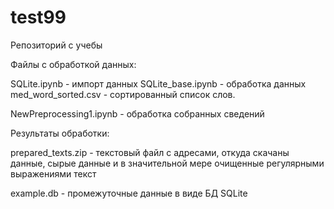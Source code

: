 # test99
Репозиторий с  учебы

Файлы с обработкой данных: 

SQLite.ipynb  - импорт данных
SQLite_base.ipynb  - обработка данных
med_word_sorted.csv - сортированный список слов.

NewPreprocessing1.ipynb - обработка собранных сведений

Результаты обработки:

prepared_texts.zip - текстовый файл с адресами, откуда скачаны данные, сырые данные и в значительной мере очищенные регулярными выражениями текст 

example.db - промежуточные данные в виде БД  SQLite

